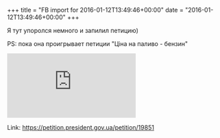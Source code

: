 +++
title = "FB import for 2016-01-12T13:49:46+00:00"
date = "2016-01-12T13:49:46+00:00"
+++

Я тут упоролся немного и запилил петицию)

PS: пока она проигрывает петиции "Ціна на паливо - бензин"

![Phote](https://external.xx.fbcdn.net/safe_image.php?d=AQCo0F91pXNTbY_R&w=130&h=130&url=https%3A%2F%2Fpetition.president.gov.ua%2Fi%2Fshare.png&cfs=1&_nc_hash=AQBZO6o4pKSvtj92)


Link: https://petition.president.gov.ua/petition/19851
